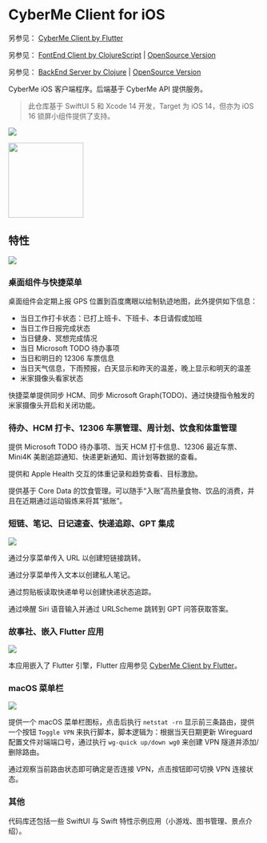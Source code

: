 # CyberMe Client for iOS

另参见： [CyberMe Client by Flutter](https://github.com/corkine/cyberMeFlutter)

另参见： [FontEnd Client by ClojureScript](https://github.com/corkine/cyberMe) | [OpenSource Version](https://github.com/corkine/OpenCyberMe)

另参见： [BackEnd Server by Clojure](https://github.com/corkine/cyberMe) | [OpenSource Version](https://github.com/corkine/OpenCyberMe)

CyberMe iOS 客户端程序。后端基于 CyberMe API 提供服务。

> 此仓库基于 SwiftUI 5 和 Xcode 14 开发，Target 为 iOS 14，但亦为 iOS 16 锁屏小组件提供了支持。

![](https://static2.mazhangjing.com/cyber/202210/53c2bcf4_图片.png)

<img src="https://files.flutter-io.cn/flutter-cn/landing/916809aa4c8f73ad70d2.svg" width="150">

## 特性

![](https://static2.mazhangjing.com/20221124/2cf8_Snipaste_2022-11-24_10-20-21.png)

### 桌面组件与快捷菜单

桌面组件会定期上报 GPS 位置到百度鹰眼以绘制轨迹地图，此外提供如下信息：

- 当日工作打卡状态：已打上班卡、下班卡、本日请假或加班
- 当日工作日报完成状态
- 当日健身、冥想完成情况
- 当日 Microsoft TODO 待办事项
- 当日和明日的 12306 车票信息
- 当日天气信息，下雨预报，白天显示和昨天的温差，晚上显示和明天的温差 
- 米家摄像头看家状态

快捷菜单提供同步 HCM、同步 Microsoft Graph(TODO)、通过快捷指令触发的米家摄像头开启和关闭功能。

### 待办、HCM 打卡、12306 车票管理、周计划、饮食和体重管理

提供 Microsoft TODO 待办事项、当天 HCM 打卡信息、12306 最近车票、Mini4K 美剧追踪通知、快递更新通知、周计划等数据的查看。

提供和 Apple Health 交互的体重记录和趋势查看、目标激励。

提供基于 Core Data 的饮食管理。可以随手“入账”高热量食物、饮品的消费，并且在近期通过运动锻炼来将其“抵账”。

### 短链、笔记、日记速查、快递追踪、GPT 集成

![](https://static2.mazhangjing.com/cyber/202304/a61972a8_What's%20New(4)-tuya.jpg)

通过分享菜单传入 URL 以创建短链接跳转。

通过分享菜单传入文本以创建私人笔记。

通过剪贴板读取快递单号以创建快递状态追踪。

通过唤醒 Siri 语音输入并通过 URLScheme 跳转到 GPT 问答获取答案。

### 故事社、嵌入 Flutter 应用

![](https://static2.mazhangjing.com/cyber/202304/05beb0eb_What's%20New%202(2)-tuya.jpg)

本应用嵌入了 Flutter 引擎，Flutter 应用参见 [CyberMe Client by Flutter](https://github.com/corkine/cyberMeFlutter)。

### macOS 菜单栏

![](https://static2.mazhangjing.com/cyber/202304/c621e517_图片.png)

提供一个 macOS 菜单栏图标，点击后执行 `netstat -rn` 显示前三条路由，提供一个按钮 `Toggle VPN` 来执行脚本，脚本逻辑为：根据当天日期更新 Wireguard 配置文件对端端口号，通过执行 `wg-quick up/down wg0` 来创建 VPN 隧道并添加/删除路由。

通过观察当前路由状态即可确定是否连接 VPN，点击按钮即可切换 VPN 连接状态。

### 其他

代码库还包括一些 SwiftUI 与 Swift 特性示例应用（小游戏、图书管理、景点介绍）。
